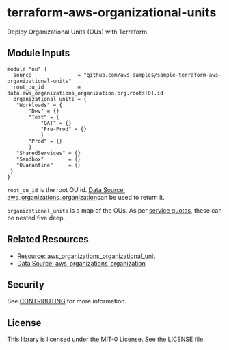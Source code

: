 # terraform-aws-organizational-units

Deploy Organizational Units (OUs) with Terraform.

## Module Inputs

```hcl
module "ou" {
  source               = "github.com/aws-samples/sample-terraform-aws-organizational-units"
  root_ou_id           = data.aws_organizations_organization.org.roots[0].id
  organizational_units = {
   "Workloads" = {
       "Dev" = {}
       "Test" = {
           "QAT" = {}
           "Pre-Prod" = {}
           }
       "Prod" = {}
       }
   "SharedServices" = {}
   "Sandbox"        = {}
   "Quarantine"     = {}
 }
}
```

`root_ou_id` is the root OU id. [Data Source: aws_organizations_organization](https://registry.terraform.io/providers/hashicorp/aws/latest/docs/data-sources/organizations_organization)can be used to return it.  

`organizational_units` is a map of the OUs. As per [service quotas](https://docs.aws.amazon.com/organizations/latest/userguide/orgs_reference_limits.html), these can be nested five deep. 

## Related Resources

- [Resource: aws_organizations_organizational_unit](https://registry.terraform.io/providers/hashicorp/aws/3.24.0/docs/resources/organizations_organizational_unit)
- [Data Source: aws_organizations_organization](https://registry.terraform.io/providers/hashicorp/aws/latest/docs/data-sources/organizations_organization)

## Security

See [CONTRIBUTING](CONTRIBUTING.md#security-issue-notifications) for more information.

## License

This library is licensed under the MIT-0 License. See the LICENSE file.
